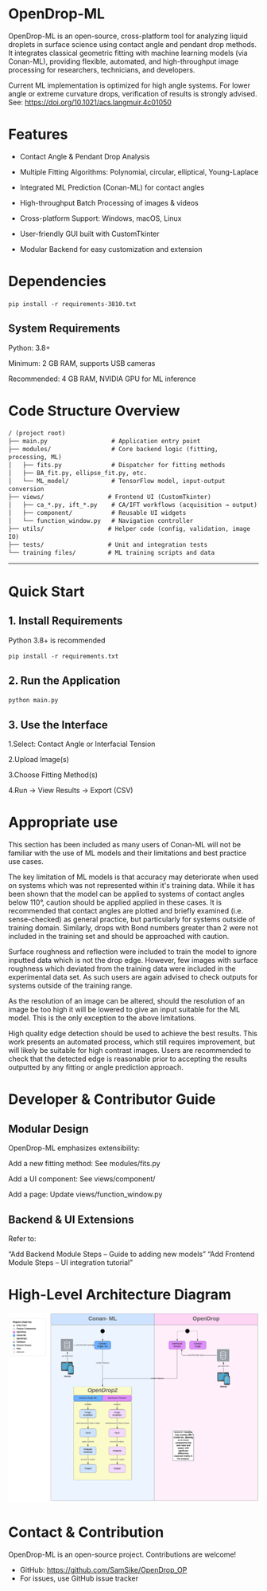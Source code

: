 # OpenDrop-ML 

OpenDrop-ML is an open-source, cross-platform tool for analyzing liquid droplets in surface science using contact angle and pendant drop methods. It integrates classical geometric fitting with machine learning models (via Conan-ML), providing flexible, automated, and high-throughput image processing for researchers, technicians, and developers.

Current ML implementation is optimized for high angle systems. For lower angle or extreme curvature drops, verification of results is strongly advised. See: https://doi.org/10.1021/acs.langmuir.4c01050

# Features

- Contact Angle & Pendant Drop Analysis

- Multiple Fitting Algorithms: Polynomial, circular, elliptical, Young-Laplace

- Integrated ML Prediction (Conan-ML) for contact angles

- High-throughput Batch Processing of images & videos

- Cross-platform Support: Windows, macOS, Linux

- User-friendly GUI built with CustomTkinter

- Modular Backend for easy customization and extension


# Dependencies

`pip install -r requirements-3810.txt`

## System Requirements
Python: 3.8+

Minimum: 2 GB RAM, supports USB cameras

Recommended: 4 GB RAM, NVIDIA GPU for ML inference


# Code Structure Overview

```
/ (project root)
├── main.py                  # Application entry point
├── modules/                 # Core backend logic (fitting, processing, ML)
│   ├── fits.py              # Dispatcher for fitting methods
│   ├── BA_fit.py, ellipse_fit.py, etc.
│   └── ML_model/            # TensorFlow model, input-output conversion
├── views/                  # Frontend UI (CustomTkinter)
│   ├── ca_*.py, ift_*.py    # CA/IFT workflows (acquisition → output)
│   ├── component/           # Reusable UI widgets
│   └── function_window.py   # Navigation controller
├── utils/                  # Helper code (config, validation, image IO)
├── tests/                  # Unit and integration tests
└── training files/         # ML training scripts and data
```

------


# Quick Start
## 1. Install Requirements
Python 3.8+ is recommended

`pip install -r requirements.txt`

## 2. Run the Application
`python main.py`

## 3. Use the Interface
1.Select: Contact Angle or Interfacial Tension

2.Upload Image(s)

3.Choose Fitting Method(s)

4.Run → View Results → Export (CSV)



# Appropriate use

This section has been included as many users of Conan-ML will not be familiar
with the use of ML models and their limitations and best practice use cases.

The key limitation of ML models is that accuracy may deteriorate when used
on systems which was not represented within it's training data. While it has
been shown that the model can be applied to systems of contact angles below
110°, caution should be applied applied in these cases. It is recommended that
contact angles are plotted and briefly examined (i.e. sense-checked) as
general practice, but particularly for systems outside of training domain.
Similarly, drops with Bond numbers greater than 2 were not included in the
training set and should be approached with caution.

Surface roughness and reflection were included to train the model to ignore
inputted data which is not the drop edge. However, few images with surface
roughness which deviated from the training data were included in the
experimental data set. As such users are again advised to check outputs
for systems outside of the training range.

As the resolution of an image can be altered, should the resolution of an
image be too high it will be lowered to give an input suitable for the
ML model. This is the only exception to the above limitations.

High quality edge detection should be used to achieve the best results.
This work presents an automated process, which still requires improvement,
but will likely be suitable for high contrast images. Users are recommended
to check that the detected edge is reasonable prior to accepting the results
outputted by any fitting or angle prediction approach.


# Developer & Contributor Guide
## Modular Design
OpenDrop-ML emphasizes extensibility:

Add a new fitting method: See modules/fits.py

Add a UI component: See views/component/

Add a page: Update views/function_window.py

## Backend & UI Extensions
Refer to:

“Add Backend Module Steps – Guide to adding new models”
“Add Frontend Module Steps – UI integration tutorial”


# High-Level Architecture Diagram
![High-Level Project Plan](./High-Level%20Project%20Diagram_v2.png)


# Contact & Contribution

OpenDrop-ML is an open-source project. Contributions are welcome!

- GitHub: https://github.com/SamSike/OpenDrop_OP
- For issues, use GitHub issue tracker

